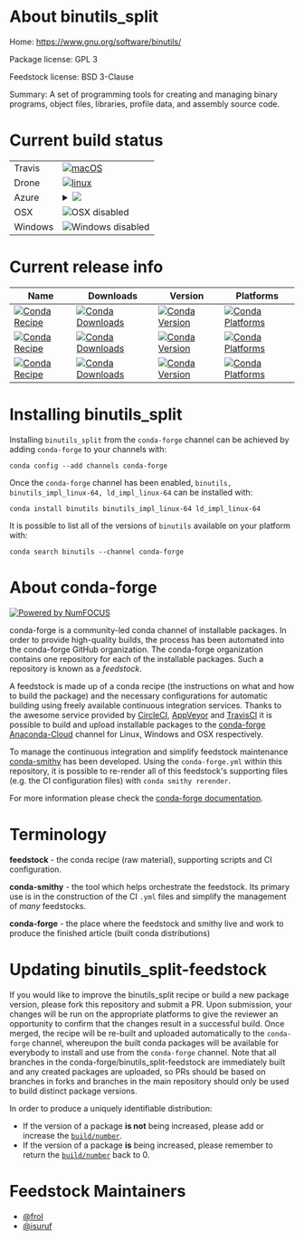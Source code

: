 About binutils_split
====================

Home: https://www.gnu.org/software/binutils/

Package license: GPL 3

Feedstock license: BSD 3-Clause

Summary: A set of programming tools for creating and managing binary programs, object files, libraries, profile data, and assembly source code.



Current build status
====================


<table><tr>
    <td>Travis</td>
    <td>
      <a href="https://travis-ci.org/conda-forge/binutils-feedstock">
        <img alt="macOS" src="https://img.shields.io/travis/conda-forge/binutils-feedstock/master.svg?label=macOS">
      </a>
    </td>
  </tr><tr>
    <td>Drone</td>
    <td>
      <a href="https://cloud.drone.io/conda-forge/binutils-feedstock">
        <img alt="linux" src="https://img.shields.io/drone/build/conda-forge/master.svg?label=Linux">
      </a>
    </td>
  </tr>
    
  <tr>
    <td>Azure</td>
    <td>
      <details>
        <summary>
          <a href="https://dev.azure.com/conda-forge/feedstock-builds/_build/latest?definitionId=3695&branchName=master">
            <img src="https://dev.azure.com/conda-forge/feedstock-builds/_apis/build/status/binutils-feedstock?branchName=master">
          </a>
        </summary>
        <table>
          <thead><tr><th>Variant</th><th>Status</th></tr></thead>
          <tbody><tr>
              <td>linux_aarch64_target_platformlinux-aarch64</td>
              <td>
                <a href="https://dev.azure.com/conda-forge/feedstock-builds/_build/latest?definitionId=3695&branchName=master">
                  <img src="https://dev.azure.com/conda-forge/feedstock-builds/_apis/build/status/binutils-feedstock?branchName=master&jobName=linux&configuration=linux_aarch64_target_platformlinux-aarch64" alt="variant">
                </a>
              </td>
            </tr><tr>
              <td>linux_ppc64le_target_platformlinux-ppc64le</td>
              <td>
                <a href="https://dev.azure.com/conda-forge/feedstock-builds/_build/latest?definitionId=3695&branchName=master">
                  <img src="https://dev.azure.com/conda-forge/feedstock-builds/_apis/build/status/binutils-feedstock?branchName=master&jobName=linux&configuration=linux_ppc64le_target_platformlinux-ppc64le" alt="variant">
                </a>
              </td>
            </tr><tr>
              <td>linux_target_platformlinux-64</td>
              <td>
                <a href="https://dev.azure.com/conda-forge/feedstock-builds/_build/latest?definitionId=3695&branchName=master">
                  <img src="https://dev.azure.com/conda-forge/feedstock-builds/_apis/build/status/binutils-feedstock?branchName=master&jobName=linux&configuration=linux_target_platformlinux-64" alt="variant">
                </a>
              </td>
            </tr>
          </tbody>
        </table>
      </details>
    </td>
  </tr>
  <tr>
    <td>OSX</td>
    <td>
      <img src="https://img.shields.io/badge/OSX-disabled-lightgrey.svg" alt="OSX disabled">
    </td>
  </tr>
  <tr>
    <td>Windows</td>
    <td>
      <img src="https://img.shields.io/badge/Windows-disabled-lightgrey.svg" alt="Windows disabled">
    </td>
  </tr>
</table>

Current release info
====================

| Name | Downloads | Version | Platforms |
| --- | --- | --- | --- |
| [![Conda Recipe](https://img.shields.io/badge/recipe-binutils-green.svg)](https://anaconda.org/conda-forge/binutils) | [![Conda Downloads](https://img.shields.io/conda/dn/conda-forge/binutils.svg)](https://anaconda.org/conda-forge/binutils) | [![Conda Version](https://img.shields.io/conda/vn/conda-forge/binutils.svg)](https://anaconda.org/conda-forge/binutils) | [![Conda Platforms](https://img.shields.io/conda/pn/conda-forge/binutils.svg)](https://anaconda.org/conda-forge/binutils) |
| [![Conda Recipe](https://img.shields.io/badge/recipe-binutils_impl_linux--64-green.svg)](https://anaconda.org/conda-forge/binutils_impl_linux-64) | [![Conda Downloads](https://img.shields.io/conda/dn/conda-forge/binutils_impl_linux-64.svg)](https://anaconda.org/conda-forge/binutils_impl_linux-64) | [![Conda Version](https://img.shields.io/conda/vn/conda-forge/binutils_impl_linux-64.svg)](https://anaconda.org/conda-forge/binutils_impl_linux-64) | [![Conda Platforms](https://img.shields.io/conda/pn/conda-forge/binutils_impl_linux-64.svg)](https://anaconda.org/conda-forge/binutils_impl_linux-64) |
| [![Conda Recipe](https://img.shields.io/badge/recipe-ld_impl_linux--64-green.svg)](https://anaconda.org/conda-forge/ld_impl_linux-64) | [![Conda Downloads](https://img.shields.io/conda/dn/conda-forge/ld_impl_linux-64.svg)](https://anaconda.org/conda-forge/ld_impl_linux-64) | [![Conda Version](https://img.shields.io/conda/vn/conda-forge/ld_impl_linux-64.svg)](https://anaconda.org/conda-forge/ld_impl_linux-64) | [![Conda Platforms](https://img.shields.io/conda/pn/conda-forge/ld_impl_linux-64.svg)](https://anaconda.org/conda-forge/ld_impl_linux-64) |

Installing binutils_split
=========================

Installing `binutils_split` from the `conda-forge` channel can be achieved by adding `conda-forge` to your channels with:

```
conda config --add channels conda-forge
```

Once the `conda-forge` channel has been enabled, `binutils, binutils_impl_linux-64, ld_impl_linux-64` can be installed with:

```
conda install binutils binutils_impl_linux-64 ld_impl_linux-64
```

It is possible to list all of the versions of `binutils` available on your platform with:

```
conda search binutils --channel conda-forge
```


About conda-forge
=================

[![Powered by NumFOCUS](https://img.shields.io/badge/powered%20by-NumFOCUS-orange.svg?style=flat&colorA=E1523D&colorB=007D8A)](http://numfocus.org)

conda-forge is a community-led conda channel of installable packages.
In order to provide high-quality builds, the process has been automated into the
conda-forge GitHub organization. The conda-forge organization contains one repository
for each of the installable packages. Such a repository is known as a *feedstock*.

A feedstock is made up of a conda recipe (the instructions on what and how to build
the package) and the necessary configurations for automatic building using freely
available continuous integration services. Thanks to the awesome service provided by
[CircleCI](https://circleci.com/), [AppVeyor](https://www.appveyor.com/)
and [TravisCI](https://travis-ci.org/) it is possible to build and upload installable
packages to the [conda-forge](https://anaconda.org/conda-forge)
[Anaconda-Cloud](https://anaconda.org/) channel for Linux, Windows and OSX respectively.

To manage the continuous integration and simplify feedstock maintenance
[conda-smithy](https://github.com/conda-forge/conda-smithy) has been developed.
Using the ``conda-forge.yml`` within this repository, it is possible to re-render all of
this feedstock's supporting files (e.g. the CI configuration files) with ``conda smithy rerender``.

For more information please check the [conda-forge documentation](https://conda-forge.org/docs/).

Terminology
===========

**feedstock** - the conda recipe (raw material), supporting scripts and CI configuration.

**conda-smithy** - the tool which helps orchestrate the feedstock.
                   Its primary use is in the construction of the CI ``.yml`` files
                   and simplify the management of *many* feedstocks.

**conda-forge** - the place where the feedstock and smithy live and work to
                  produce the finished article (built conda distributions)


Updating binutils_split-feedstock
=================================

If you would like to improve the binutils_split recipe or build a new
package version, please fork this repository and submit a PR. Upon submission,
your changes will be run on the appropriate platforms to give the reviewer an
opportunity to confirm that the changes result in a successful build. Once
merged, the recipe will be re-built and uploaded automatically to the
`conda-forge` channel, whereupon the built conda packages will be available for
everybody to install and use from the `conda-forge` channel.
Note that all branches in the conda-forge/binutils_split-feedstock are
immediately built and any created packages are uploaded, so PRs should be based
on branches in forks and branches in the main repository should only be used to
build distinct package versions.

In order to produce a uniquely identifiable distribution:
 * If the version of a package **is not** being increased, please add or increase
   the [``build/number``](https://conda.io/docs/user-guide/tasks/build-packages/define-metadata.html#build-number-and-string).
 * If the version of a package **is** being increased, please remember to return
   the [``build/number``](https://conda.io/docs/user-guide/tasks/build-packages/define-metadata.html#build-number-and-string)
   back to 0.

Feedstock Maintainers
=====================

* [@frol](https://github.com/frol/)
* [@isuruf](https://github.com/isuruf/)

